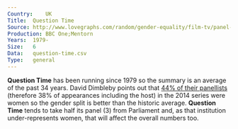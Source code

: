 ```yaml
---
Country:	UK
Title:	Question Time
Source:	http://www.lovegraphs.com/random/gender-equality/film-tv/panel-shows.html , http://www.bbc.co.uk/programmes/b006t1q9
Production:	BBC One;Mentorn
Years:	1979-
Size:	6
Data:	question-time.csv
Type:	general
---
```


__Question Time__ has been running since 1979 so the summary is an average of the past 34 years. David Dimbleby points out that [44% of their panellists](http://www.theguardian.com/media/2014/feb/25/david-dimbleby-hits-back-dara-o-briain-gender-balance-panel-shows) (therefore 38% of appearances including the host) in the 2014 series were women so the gender split is better than the historic average. __Question Time__ tends to take half its panel (3) from Parliament and, as that institution under-represents women, that will affect the overall numbers too.